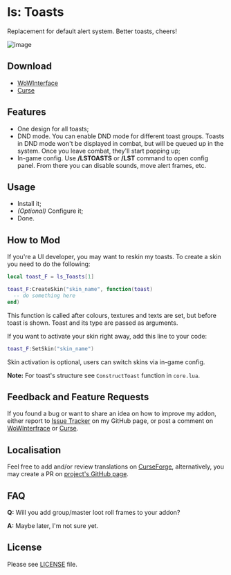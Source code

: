 # ls: Toasts

Replacement for default alert system. Better toasts, cheers!

![image](http://i.imgur.com/PvzX6VF.gif)

## Download

- [WoWInterface](http://www.wowinterface.com/downloads/info24123.html)
- [Curse](http://mods.curse.com/addons/wow/ls-toasts)

## Features

- One design for all toasts;
- DND mode. You can enable DND mode for different toast groups. Toasts in DND mode won't be displayed in combat, but will be queued up in the system. Once you leave combat, they'll start popping up;
- In-game config. Use **/LSTOASTS** or **/LST** command to open config panel. From there you can disable sounds, move alert frames, etc.

## Usage

- Install it;
- _(Optional)_ Configure it;
- Done.

## How to Mod

If you're a UI developer, you may want to reskin my toasts. To create a skin you need to do the following:

```Lua
local toast_F = ls_Toasts[1]

toast_F:CreateSkin("skin_name", function(toast)
  -- do something here
end)
```

This function is called after colours, textures and texts are set, but before toast is shown. Toast and its type are passed as arguments.

If you want to activate your skin right away, add this line to your code:

```Lua
toast_F:SetSkin("skin_name")
```

Skin activation is optional, users can switch skins via in-game config.

**Note:** For toast's structure see `ConstructToast` function in `core.lua`.

## Feedback and Feature Requests

If you found a bug or want to share an idea on how to improve my addon, either report to [Issue Tracker](https://github.com/ls-/ls_Toasts/issues) on my GitHub page, or post a comment on [WoWInterfrace](http://www.wowinterface.com/downloads/info24123.html#comments) or [Curse](http://mods.curse.com/addons/wow/ls-toasts#comments).

## Localisation

Feel free to add and/or review translations on [CurseForge](https://wow.curseforge.com/addons/ls-toasts/localization/), alternatively, you may create a PR on [project's GitHub page](https://github.com/ls-/ls_Toasts/pulls).

## FAQ

**Q:** Will you add group/master loot roll frames to your addon?

**A:** Maybe later, I'm not sure yet.

## License

Please see [LICENSE](https://github.com/ls-/ls_Toasts/blob/master/LICENSE.txt) file.
